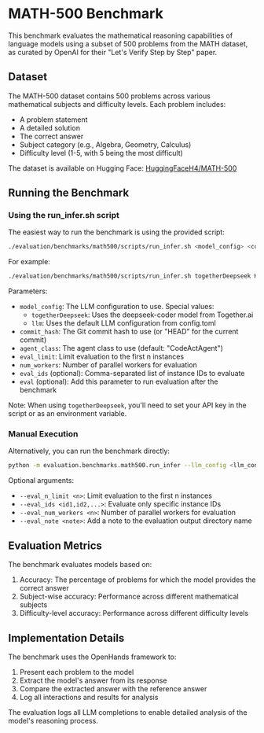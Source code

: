# MATH-500 Benchmark

This benchmark evaluates the mathematical reasoning capabilities of language models using a subset of 500 problems from the MATH dataset, as curated by OpenAI for their "Let's Verify Step by Step" paper.

## Dataset

The MATH-500 dataset contains 500 problems across various mathematical subjects and difficulty levels. Each problem includes:

- A problem statement
- A detailed solution
- The correct answer
- Subject category (e.g., Algebra, Geometry, Calculus)
- Difficulty level (1-5, with 5 being the most difficult)

The dataset is available on Hugging Face: [HuggingFaceH4/MATH-500](https://huggingface.co/datasets/HuggingFaceH4/MATH-500)

## Running the Benchmark

### Using the run_infer.sh script

The easiest way to run the benchmark is using the provided script:

```bash
./evaluation/benchmarks/math500/scripts/run_infer.sh <model_config> <commit_hash> <agent_class> <eval_limit> <num_workers> [eval_ids] [eval]
```

For example:
```bash
./evaluation/benchmarks/math500/scripts/run_infer.sh togetherDeepseek HEAD CodeActAgent 5 1
```

Parameters:
- `model_config`: The LLM configuration to use. Special values:
  - `togetherDeepseek`: Uses the deepseek-coder model from Together.ai
  - `llm`: Uses the default LLM configuration from config.toml
- `commit_hash`: The Git commit hash to use (or "HEAD" for the current commit)
- `agent_class`: The agent class to use (default: "CodeActAgent")
- `eval_limit`: Limit evaluation to the first n instances
- `num_workers`: Number of parallel workers for evaluation
- `eval_ids` (optional): Comma-separated list of instance IDs to evaluate
- `eval` (optional): Add this parameter to run evaluation after the benchmark

Note: When using `togetherDeepseek`, you'll need to set your API key in the script or as an environment variable.

### Manual Execution

Alternatively, you can run the benchmark directly:

```bash
python -m evaluation.benchmarks.math500.run_infer --llm_config <llm_config> --agent_cls CodeActAgent --max_iterations 10 --eval_output_dir <output_dir>
```

Optional arguments:
- `--eval_n_limit <n>`: Limit evaluation to the first n instances
- `--eval_ids <id1,id2,...>`: Evaluate only specific instance IDs
- `--eval_num_workers <n>`: Number of parallel workers for evaluation
- `--eval_note <note>`: Add a note to the evaluation output directory name

## Evaluation Metrics

The benchmark evaluates models based on:

1. Accuracy: The percentage of problems for which the model provides the correct answer
2. Subject-wise accuracy: Performance across different mathematical subjects
3. Difficulty-level accuracy: Performance across different difficulty levels

## Implementation Details

The benchmark uses the OpenHands framework to:

1. Present each problem to the model
2. Extract the model's answer from its response
3. Compare the extracted answer with the reference answer
4. Log all interactions and results for analysis

The evaluation logs all LLM completions to enable detailed analysis of the model's reasoning process.